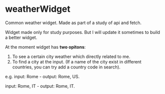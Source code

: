 # weatherWidget
Common weather widget. Made as part of a study of api and fetch.


Widget made only for study purposes. But I will update it sometimes to build a better widget. 

At the moment widget has **two opitons**: 

1. To see a certain city weather which directly related to me. 
2. To find a city at the input. (If a name of the city exist in different countries, you can try add a country code in search).

e.g. input: Rome  - output: Rome, US.

input: Rome, IT - output: Rome, IT.
